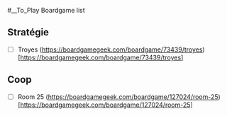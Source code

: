#__To_Play Boardgame list
## Stratégie 
- [ ] Troyes (https://boardgamegeek.com/boardgame/73439/troyes)[https://boardgamegeek.com/boardgame/73439/troyes]

## Coop
- [ ] Room 25 (https://boardgamegeek.com/boardgame/127024/room-25)[https://boardgamegeek.com/boardgame/127024/room-25]